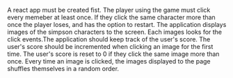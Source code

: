 
 A react app must be created fist. The player using the game must click every memeber at least once. If they click the same character more than once the player loses, and has the option to restart. The application displays images of the simpson characters to the screen. Each images looks for the click events.The application should keep track of the user's score. The user's score should be incremented when clicking an image for the first time. The user's score is reset to 0 if they click the same image more than once. Every time an image is clicked, the images displayed to the page shuffles themselves in a random order. 

